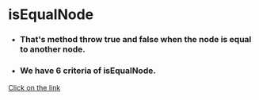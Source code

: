 # isEqualNode
* ###  That's method throw true and false when the node is equal to another node.
* ### We have 6 criteria of isEqualNode.

[Click on the link](../js/79.isEqualNode.js)